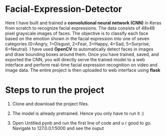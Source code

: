 # Facial-Expression-Detector

 Here I have built and trained a <b>convolutional neural network (CNN)</b> in Keras from scratch to recognize facial expressions.
 The data consists of 48x48 pixel grayscale images of faces. 
 The objective is to classify each face based on the emotion shown in the facial expression into one of seven categories 
 (0=Angry, 1=Disgust, 2=Fear, 3=Happy, 4=Sad, 5=Surprise, 6=Neutral). I have used <b>OpenCV</b> to automatically detect faces in 
 images and draw bounding boxes around them. Once you have trained, saved, and exported the CNN, 
 you will directly serve the trained model to a web interface and perform real-time facial expression recognition on video and image data.
 The entire project is then uploaded to web interface using <b>flask</b>
 
 # Steps to run the project
 
 1. Clone and download the project files. 
 
 2. The model is already pretrained. Hence you only have to run it :)
 
 3. Open Untitled.pynb and run the first line of code and u r good to go. Navigate to 127.0.0.1:5000 and see the ouput
